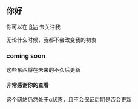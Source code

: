 ## 你好

你可以在 [B站](https://space.bilibili.com/382019643) 去关注我

无论什么时候，我都不会改变我的初衷

### coming soon

这些东西将在未来的不久后更新

#### 非常感谢你的查看

这个网站仍然处于α状态，且不会保证后期是否会更新
